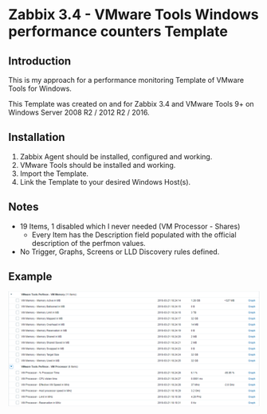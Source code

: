 # Zabbix 3.4 - VMware Tools Windows performance counters Template

## Introduction
This is my approach for a performance monitoring Template of VMware Tools for Windows. 

This Template was created on and for Zabbix 3.4 and VMware Tools 9+ on Windows Server 2008 R2 / 2012 R2 / 2016.

## Installation

1. Zabbix Agent should be installed, configured and working.
1. VMware Tools should be installed and working.
1. Import the Template.
1. Link the Template to your desired Windows Host(s).

## Notes

- 19 Items, 1 disabled which I never needed (VM Processor - Shares)
   - Every Item has the Description field populated with the official description of the perfmon values. 
- No Trigger, Graphs, Screens or LLD Discovery rules defined.

## Example

![Latest Data](example02.png)

